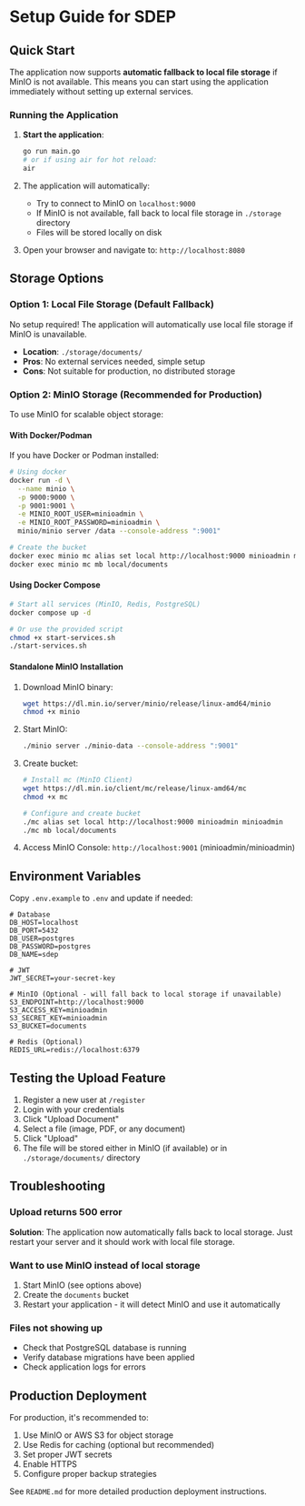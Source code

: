 # Setup Guide for SDEP

## Quick Start

The application now supports **automatic fallback to local file storage** if MinIO is not available. This means you can start using the application immediately without setting up external services.

### Running the Application

1. **Start the application**:
   ```bash
   go run main.go
   # or if using air for hot reload:
   air
   ```

2. The application will automatically:
   - Try to connect to MinIO on `localhost:9000`
   - If MinIO is not available, fall back to local file storage in `./storage` directory
   - Files will be stored locally on disk

3. Open your browser and navigate to: `http://localhost:8080`

## Storage Options

### Option 1: Local File Storage (Default Fallback)

No setup required! The application will automatically use local file storage if MinIO is unavailable.

- **Location**: `./storage/documents/`
- **Pros**: No external services needed, simple setup
- **Cons**: Not suitable for production, no distributed storage

### Option 2: MinIO Storage (Recommended for Production)

To use MinIO for scalable object storage:

#### With Docker/Podman

If you have Docker or Podman installed:

```bash
# Using docker
docker run -d \
  --name minio \
  -p 9000:9000 \
  -p 9001:9001 \
  -e MINIO_ROOT_USER=minioadmin \
  -e MINIO_ROOT_PASSWORD=minioadmin \
  minio/minio server /data --console-address ":9001"

# Create the bucket
docker exec minio mc alias set local http://localhost:9000 minioadmin minioadmin
docker exec minio mc mb local/documents
```

#### Using Docker Compose

```bash
# Start all services (MinIO, Redis, PostgreSQL)
docker compose up -d

# Or use the provided script
chmod +x start-services.sh
./start-services.sh
```

#### Standalone MinIO Installation

1. Download MinIO binary:
   ```bash
   wget https://dl.min.io/server/minio/release/linux-amd64/minio
   chmod +x minio
   ```

2. Start MinIO:
   ```bash
   ./minio server ./minio-data --console-address ":9001"
   ```

3. Create bucket:
   ```bash
   # Install mc (MinIO Client)
   wget https://dl.min.io/client/mc/release/linux-amd64/mc
   chmod +x mc
   
   # Configure and create bucket
   ./mc alias set local http://localhost:9000 minioadmin minioadmin
   ./mc mb local/documents
   ```

4. Access MinIO Console: `http://localhost:9001` (minioadmin/minioadmin)

## Environment Variables

Copy `.env.example` to `.env` and update if needed:

```env
# Database
DB_HOST=localhost
DB_PORT=5432
DB_USER=postgres
DB_PASSWORD=postgres
DB_NAME=sdep

# JWT
JWT_SECRET=your-secret-key

# MinIO (Optional - will fall back to local storage if unavailable)
S3_ENDPOINT=http://localhost:9000
S3_ACCESS_KEY=minioadmin
S3_SECRET_KEY=minioadmin
S3_BUCKET=documents

# Redis (Optional)
REDIS_URL=redis://localhost:6379
```

## Testing the Upload Feature

1. Register a new user at `/register`
2. Login with your credentials
3. Click "Upload Document"
4. Select a file (image, PDF, or any document)
5. Click "Upload"
6. The file will be stored either in MinIO (if available) or in `./storage/documents/` directory

## Troubleshooting

### Upload returns 500 error

**Solution**: The application now automatically falls back to local storage. Just restart your server and it should work with local file storage.

### Want to use MinIO instead of local storage

1. Start MinIO (see options above)
2. Create the `documents` bucket
3. Restart your application - it will detect MinIO and use it automatically

### Files not showing up

- Check that PostgreSQL database is running
- Verify database migrations have been applied
- Check application logs for errors

## Production Deployment

For production, it's recommended to:

1. Use MinIO or AWS S3 for object storage
2. Use Redis for caching (optional but recommended)
3. Set proper JWT secrets
4. Enable HTTPS
5. Configure proper backup strategies

See `README.md` for more detailed production deployment instructions.
